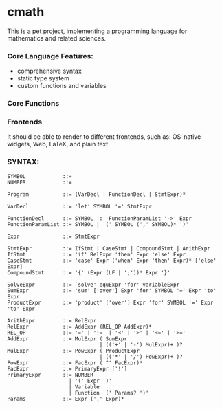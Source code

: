 # cmath

This is a pet project, implementing a programming language for mathematics and
related sciences.

### Core Language Features:

* comprehensive syntax
* static type system
* custom functions and variables

### Core Functions


### Frontends

It should be able to render to different frontends, such as: OS-native widgets,
Web, LaTeX, and plain text.

### SYNTAX:

```
SYMBOL            ::=
NUMBER            ::=
```

```
Program           ::= (VarDecl | FunctionDecl | StmtExpr)*

VarDecl           ::= 'let' SYMBOL '=' StmtExpr

FunctionDecl      ::= SYMBOL ':' FunctionParamList '->' Expr
FunctionParamList ::= SYMBOL | '(' SYMBOL (',' SYMBOL)* ')'

Expr              ::= StmtExpr

StmtExpr          ::= IfStmt | CaseStmt | CompoundStmt | ArithExpr
IfStmt            ::= 'if' RelExpr 'then' Expr 'else' Expr
CaseStmt          ::= 'case' Expr ('when' Expr 'then' Expr)* ['else' Expr]
CompoundStmt      ::= '{' (Expr (LF | ';'))* Expr '}'

SolveExpr         ::= `solve' equExpr 'for' variableExpr
SumExpr           ::= 'sum' ['over'] Expr 'for' SYMBOL '=' Expr 'to' Expr
ProductExpr       ::= 'product' ['over'] Expr 'for' SYMBOL '=' Expr 'to' Expr

ArithExpr         ::= RelExpr
RelExpr           ::= AddExpr (REL_OP AddExpr)*
REL_OP            ::= '=' | '!=' | '<' | '>' | '<=' | '>='
AddExpr           ::= MulExpr ( SumExpr
                              | (('+' | '-') MulExpr)+ )?
MulExpr           ::= PowExpr ( ProductExpr
                              | (('*' | '/') PowExpr)+ )?
PowExpr           ::= FacExpr ('^' FacExpr)*
FacExpr           ::= PrimaryExpr ['!']
PrimaryExpr       ::= NUMBER
                    | '(' Expr ')'
                    | Variable
                    | Function '(' Params? ')'
Params            ::= Expr (',' Expr)*
```
